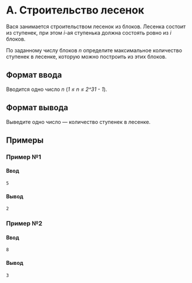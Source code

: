 # A. Строительство лесенок

Вася занимается строительством лесенок из блоков. Лесенка состоит из ступенек, при этом *i*-ая ступенька должна состоять ровно из *i* блоков.

По заданному числу блоков *n* определите максимальное количество ступенек в лесенке, которую можно построить из этих блоков.

## Формат ввода

Вводится одно число *n* (*1 ≤ n ≤ 2^31 - 1*).

## Формат вывода

Выведите одно число — количество ступенек в лесенке.

## Примеры

### Пример №1

#### Ввод

```shell
5
```

#### Вывод

```shell
2
```

### Пример №2

#### Ввод

```shell
8
```

#### Вывод

```shell
3
```
